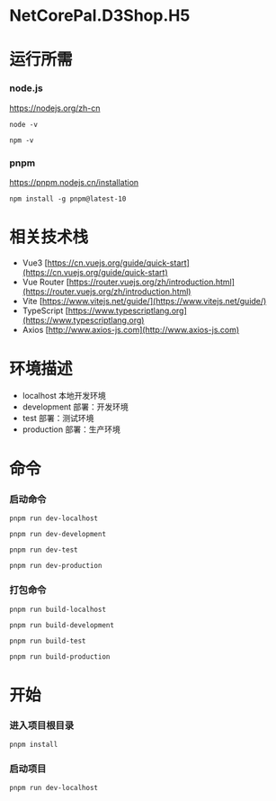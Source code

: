 # NetCorePal.D3Shop.H5

# 运行所需

### node.js
https://nodejs.org/zh-cn

```
node -v

npm -v
```

### pnpm
https://pnpm.nodejs.cn/installation
```
npm install -g pnpm@latest-10
```

# 相关技术栈
- Vue3 [https://cn.vuejs.org/guide/quick-start](https://cn.vuejs.org/guide/quick-start)
- Vue Router [https://router.vuejs.org/zh/introduction.html](https://router.vuejs.org/zh/introduction.html)
- Vite [https://www.vitejs.net/guide/](https://www.vitejs.net/guide/)
- TypeScript [https://www.typescriptlang.org](https://www.typescriptlang.org)
- Axios [http://www.axios-js.com](http://www.axios-js.com)


# 环境描述
- localhost 本地开发环境
- development 部署：开发环境
- test 部署：测试环境
- production 部署：生产环境


# 命令

### 启动命令
```
pnpm run dev-localhost

pnpm run dev-development

pnpm run dev-test

pnpm run dev-production
```

### 打包命令
```
pnpm run build-localhost

pnpm run build-development

pnpm run build-test

pnpm run build-production
```


# 开始

### 进入项目根目录
```
pnpm install
```

### 启动项目
```
pnpm run dev-localhost
```